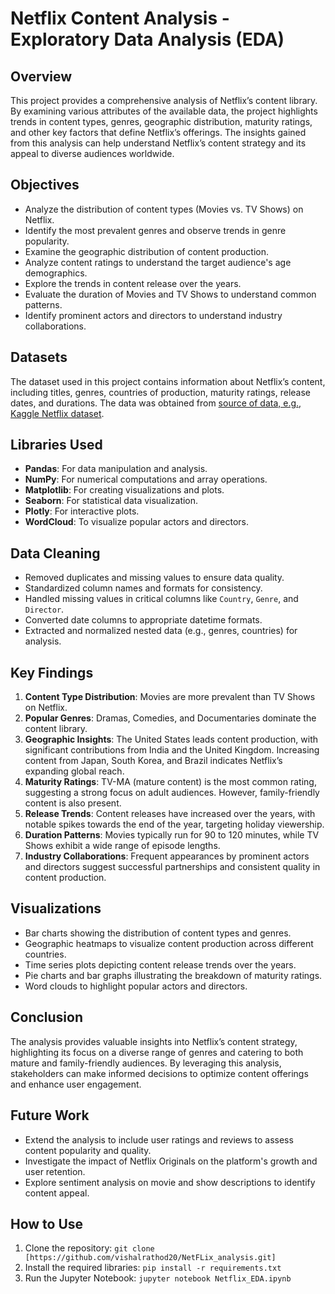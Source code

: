 # Netflix Content Analysis - Exploratory Data Analysis (EDA)

## Overview

This project provides a comprehensive analysis of Netflix’s content library. By examining various attributes of the available data, the project highlights trends in content types, genres, geographic distribution, maturity ratings, and other key factors that define Netflix’s offerings. The insights gained from this analysis can help understand Netflix’s content strategy and its appeal to diverse audiences worldwide.

## Objectives

- Analyze the distribution of content types (Movies vs. TV Shows) on Netflix.
- Identify the most prevalent genres and observe trends in genre popularity.
- Examine the geographic distribution of content production.
- Analyze content ratings to understand the target audience's age demographics.
- Explore the trends in content release over the years.
- Evaluate the duration of Movies and TV Shows to understand common patterns.
- Identify prominent actors and directors to understand industry collaborations.

## Datasets

The dataset used in this project contains information about Netflix’s content, including titles, genres, countries of production, maturity ratings, release dates, and durations. The data was obtained from [source of data, e.g., Kaggle Netflix dataset](#).

## Libraries Used

- **Pandas**: For data manipulation and analysis.
- **NumPy**: For numerical computations and array operations.
- **Matplotlib**: For creating visualizations and plots.
- **Seaborn**: For statistical data visualization.
- **Plotly**: For interactive plots.
- **WordCloud**: To visualize popular actors and directors.

## Data Cleaning

- Removed duplicates and missing values to ensure data quality.
- Standardized column names and formats for consistency.
- Handled missing values in critical columns like `Country`, `Genre`, and `Director`.
- Converted date columns to appropriate datetime formats.
- Extracted and normalized nested data (e.g., genres, countries) for analysis.

## Key Findings

1. **Content Type Distribution**: Movies are more prevalent than TV Shows on Netflix.
2. **Popular Genres**: Dramas, Comedies, and Documentaries dominate the content library.
3. **Geographic Insights**: The United States leads content production, with significant contributions from India and the United Kingdom. Increasing content from Japan, South Korea, and Brazil indicates Netflix’s expanding global reach.
4. **Maturity Ratings**: TV-MA (mature content) is the most common rating, suggesting a strong focus on adult audiences. However, family-friendly content is also present.
5. **Release Trends**: Content releases have increased over the years, with notable spikes towards the end of the year, targeting holiday viewership.
6. **Duration Patterns**: Movies typically run for 90 to 120 minutes, while TV Shows exhibit a wide range of episode lengths.
7. **Industry Collaborations**: Frequent appearances by prominent actors and directors suggest successful partnerships and consistent quality in content production.

## Visualizations

- Bar charts showing the distribution of content types and genres.
- Geographic heatmaps to visualize content production across different countries.
- Time series plots depicting content release trends over the years.
- Pie charts and bar graphs illustrating the breakdown of maturity ratings.
- Word clouds to highlight popular actors and directors.

## Conclusion

The analysis provides valuable insights into Netflix’s content strategy, highlighting its focus on a diverse range of genres and catering to both mature and family-friendly audiences. By leveraging this analysis, stakeholders can make informed decisions to optimize content offerings and enhance user engagement.

## Future Work

- Extend the analysis to include user ratings and reviews to assess content popularity and quality.
- Investigate the impact of Netflix Originals on the platform's growth and user retention.
- Explore sentiment analysis on movie and show descriptions to identify content appeal.

## How to Use

1. Clone the repository: `git clone [https://github.com/vishalrathod20/NetFLix_analysis.git]`
2. Install the required libraries: `pip install -r requirements.txt`
3. Run the Jupyter Notebook: `jupyter notebook Netflix_EDA.ipynb`

